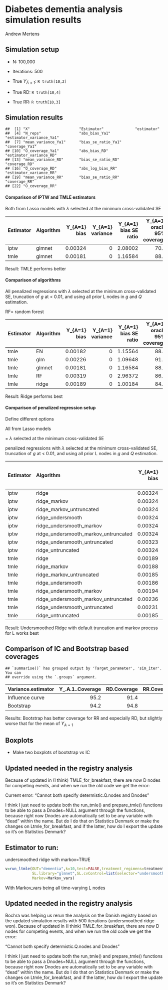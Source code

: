 Diabetes dementia analysis simulation results
================
Andrew Mertens

## Simulation setup

- N: 100,000

- Iterations: 500

- True $Y_{\bar{A}=1}$: `R truth[10,2]`

- True RD: `R truth[10,4]`

- True RR: `R truth[10,3]`

## Simulation results

    ##  [1] "X"                      "Estimator"              "estimator"             
    ##  [4] "N_reps"                 "abs_bias_Ya1"           "estimator_variance_Ya1"
    ##  [7] "mean_variance_Ya1"      "bias_se_ratio_Ya1"      "coverage_Ya1"          
    ## [10] "O_coverage_Ya1"         "abs_bias_RD"            "estimator_variance_RD" 
    ## [13] "mean_variance_RD"       "bias_se_ratio_RD"       "coverage_RD"           
    ## [16] "O_coverage_RD"          "abs_log_bias_RR"        "estimator_variance_RR" 
    ## [19] "mean_variance_RR"       "bias_se_ratio_RR"       "coverage_RR"           
    ## [22] "O_coverage_RR"

#### Comparison of IPTW and TMLE estimators

Both from Lasso models with $\lambda$ selected at the minimum
cross-validated SE

| Estimator | Algorithm | Y\_{A=1} bias | Y\_{A=1} variance | Y\_{A=1} bias SE ratio | Y\_{A=1} oracle 95% coverage | RD bias | RD variance | RD bias SE ratio | RD oracle 95% coverage | RR log-transformed bias | RR variance | RR bias SE ratio | RR oracle 95% coverage |
|:----------|:----------|--------------:|------------------:|-----------------------:|-----------------------------:|--------:|------------:|-----------------:|-----------------------:|------------------------:|------------:|-----------------:|-----------------------:|
| iptw      | glmnet    |       0.00324 |                 0 |                2.08002 |                         70.8 | 0.00426 |           0 |          2.57546 |                   55.4 |                 0.16829 |     0.01981 |          1.19573 |                   93.4 |
| tmle      | glmnet    |       0.00181 |                 0 |                1.16584 |                         88.0 | 0.00244 |           0 |          1.48472 |                   74.6 |                 0.29728 |     0.05170 |          1.30745 |                   83.4 |

Result: TMLE performs better

#### Comparison of algorithms

All penalized regressions with $\lambda$ selected at the minimum
cross-validated SE, truncation of $g$ at \< 0.01, and using all prior L
nodes in $g$ and $Q$ estimation.

RF= random forest

| Estimator | Algorithm | Y\_{A=1} bias | Y\_{A=1} variance | Y\_{A=1} bias SE ratio | Y\_{A=1} oracle 95% coverage | RD bias | RD variance | RD bias SE ratio | RD oracle 95% coverage | RR log-transformed bias | RR variance | RR bias SE ratio | RR oracle 95% coverage |
|:----------|:----------|--------------:|------------------:|-----------------------:|-----------------------------:|--------:|------------:|-----------------:|-----------------------:|------------------------:|------------:|-----------------:|-----------------------:|
| tmle      | EN        |       0.00182 |                 0 |                1.15564 |                         88.0 | 0.00243 |           0 |          1.45972 |                   74.6 |                 0.29780 |     0.05324 |          1.29068 |                   83.8 |
| tmle      | glm       |       0.00226 |                 0 |                1.09648 |                         91.8 | 0.00207 |           0 |          0.96961 |                   95.8 |                 0.22751 |     0.04808 |          1.03758 |                   95.4 |
| tmle      | glmnet    |       0.00181 |                 0 |                1.16584 |                         88.0 | 0.00244 |           0 |          1.48472 |                   74.6 |                 0.29728 |     0.05170 |          1.30745 |                   83.4 |
| tmle      | RF        |       0.00319 |                 0 |                2.96372 |                         86.4 | 0.00277 |           0 |          2.32506 |                   92.0 |                 0.28096 |     0.01065 |          2.72232 |                   92.2 |
| tmle      | ridge     |       0.00189 |                 0 |                1.00184 |                         84.4 | 0.00253 |           0 |          1.28295 |                   69.2 |                 0.31387 |     0.08017 |          1.10851 |                   80.2 |

Result: Ridge performs best

#### Comparison of penalized regression setup

Define different options

All from Lasso models

= $\lambda$ selected at the minimum cross-validated SE

penalized regressions with $\lambda$ selected at the minimum
cross-validated SE, truncation of $g$ at \< 0.01, and using all prior L
nodes in $g$ and $Q$ estimation.

| Estimator | Algorithm                            | Y\_{A=1} bias | Y\_{A=1} variance | Y\_{A=1} bias SE ratio | Y\_{A=1} oracle 95% coverage | RD bias | RD variance | RD bias SE ratio | RD oracle 95% coverage | RR log-transformed bias | RR variance | RR bias SE ratio | RR oracle 95% coverage |
|:----------|:-------------------------------------|--------------:|------------------:|-----------------------:|-----------------------------:|--------:|------------:|-----------------:|-----------------------:|------------------------:|------------:|-----------------:|-----------------------:|
| iptw      | ridge                                |       0.00324 |             0e+00 |                1.70973 |                     70.80000 | 0.00426 |       0e+00 |          2.14167 |               55.40000 |                 0.16829 |     0.02933 |          0.98258 |               93.40000 |
| iptw      | ridge_markov                         |       0.00324 |             0e+00 |                1.71849 |                     70.80000 | 0.00426 |       0e+00 |          2.15277 |               55.40000 |                 0.16829 |     0.02903 |          0.98769 |               93.40000 |
| iptw      | ridge_markov_untruncated             |       0.00324 |             0e+00 |                1.56001 |                     70.80000 | 0.00426 |       0e+00 |          1.97011 |               55.40000 |                 0.16829 |     0.03501 |          0.89944 |               93.40000 |
| iptw      | ridge_undersmooth                    |       0.00324 |             1e-05 |                1.42939 |                     70.80000 | 0.00426 |       1e-05 |          1.86101 |               55.40000 |                 0.16829 |     0.04117 |          0.82938 |               93.40000 |
| iptw      | ridge_undersmooth_markov             |       0.00324 |             1e-05 |                1.43083 |                     70.80000 | 0.00426 |       1e-05 |          1.86325 |               55.40000 |                 0.16829 |     0.04106 |          0.83052 |               93.40000 |
| iptw      | ridge_undersmooth_markov_untruncated |       0.00324 |             1e-05 |                0.96640 |                     70.94188 | 0.00426 |       1e-05 |          1.26567 |               55.31062 |                 0.16859 |     0.08796 |          0.56843 |               93.38677 |
| iptw      | ridge_undersmooth_untruncated        |       0.00323 |             1e-05 |                0.94901 |                     70.74830 | 0.00427 |       1e-05 |          1.24725 |               55.32880 |                 0.16717 |     0.09098 |          0.55423 |               93.42404 |
| iptw      | ridge_untruncated                    |       0.00324 |             0e+00 |                1.52670 |                     70.80000 | 0.00426 |       0e+00 |          1.93036 |               55.40000 |                 0.16829 |     0.03654 |          0.88037 |               93.40000 |
| tmle      | ridge                                |       0.00189 |             0e+00 |                1.00184 |                     84.40000 | 0.00253 |       0e+00 |          1.28295 |               69.20000 |                 0.31387 |     0.08017 |          1.10851 |               80.20000 |
| tmle      | ridge_markov                         |       0.00188 |             0e+00 |                1.00531 |                     84.20000 | 0.00249 |       0e+00 |          1.26925 |               70.60000 |                 0.31116 |     0.07926 |          1.10523 |               80.60000 |
| tmle      | ridge_markov_untruncated             |       0.00185 |             0e+00 |                0.89516 |                     88.60000 | 0.00240 |       0e+00 |          1.11740 |               77.00000 |                 0.29864 |     0.08773 |          1.00822 |               84.60000 |
| tmle      | ridge_undersmooth                    |       0.00186 |             1e-05 |                0.83031 |                     94.60000 | 0.00185 |       1e-05 |          0.81642 |               96.20000 |                 0.20352 |     0.06227 |          0.81556 |               95.20000 |
| tmle      | ridge_undersmooth_markov             |       0.00194 |             1e-05 |                0.86738 |                     93.60000 | 0.00186 |       1e-05 |          0.82423 |               96.20000 |                 0.20619 |     0.05989 |          0.84253 |               96.00000 |
| tmle      | ridge_undersmooth_markov_untruncated |       0.00236 |             1e-05 |                0.71299 |                     92.98597 | 0.00226 |       1e-05 |          0.68211 |               96.19238 |                 0.24777 |     0.10804 |          0.75380 |               94.78958 |
| tmle      | ridge_undersmooth_untruncated        |       0.00231 |             1e-05 |                0.68792 |                     93.19728 | 0.00222 |       1e-05 |          0.66002 |               95.91837 |                 0.23960 |     0.11118 |          0.71859 |               95.46485 |
| tmle      | ridge_untruncated                    |       0.00185 |             0e+00 |                0.87856 |                     89.60000 | 0.00242 |       0e+00 |          1.10716 |               77.40000 |                 0.30002 |     0.09028 |          0.99853 |               84.80000 |

Result: Undersmoothed Ridge with default truncation and markov process
for L works best

## Comparison of IC and Bootstrap based coverages

    ## `summarise()` has grouped output by 'Target_parameter', 'sim_iter'. You can
    ## override using the `.groups` argument.

| Variance.estimator | Y\_.A.1..Coverage | RD.Coverage | RR.Coverage |
|:-------------------|------------------:|------------:|------------:|
| Influence curve    |              95.2 |        91.4 |        94.2 |
| Bootstrap          |              94.2 |        94.8 |        95.4 |

Results: Bootstrap has better coverage for RR and especially RD, but
slightly worse that for the mean of $Y_{A=1}$

## Boxplots

- Make two boxplots of bootstrap vs IC

## Updated needed in the registry analysis

Because of updated in (I think) TMLE_for_breakfast, there are now D
nodes for competing events, and when we run the old code we get the
error:

Current error: “Cannot both specify determistic.Q.nodes and Dnodes”

I think I just need to update both the run_tmle() and prepare_tmle()
functions to be able to pass a Dnodes=NULL argument through the
functions, because right now Dnodes are automatically set to be any
variable with “dead” within the name. But do I do that on Statistics
Denmark or make the changes on Ltmle_for_breakfast, and if the latter,
how do I export the update so it’s on Statistics Denmark?

## Estimator to run:

undersmoothed ridge with markov=TRUE

``` r
v=run_ltmle(OUT="dementia",k=10,test=FALSE,treatment_regimens=treatment_regimens,outcomes=outcomes,baseline_covariates=baseline_covariates,timevar_covariates=timevar_covariates,det.Q.function=det.Q.function,abar="try",
            SL.library="glmnet",SL.cvControl=list(selector="undersmooth",alpha=1), 
            Markov=Markov_vars)
```

With Markov_vars being all time-varying L nodes

## Updated needed in the registry analysis

Bochra was helping us rerun the analysis on the Danish registry based on
the updated simulation results with 500 iterations (undersmoothed ridge
won). Because of updated in (I think) TMLE_for_breakfast, there are now
D nodes for competing events, and when we run the old code we get the
error:

“Cannot both specify determistic.Q.nodes and Dnodes”

I think I just need to update both the run_tmle() and prepare_tmle()
functions to be able to pass a Dnodes=NULL argument through the
functions, because right now Dnodes are automatically set to be any
variable with “dead” within the name. But do I do that on Statistics
Denmark or make the changes on Ltmle_for_breakfast, and if the latter,
how do I export the update so it’s on Statistics Denmark?
